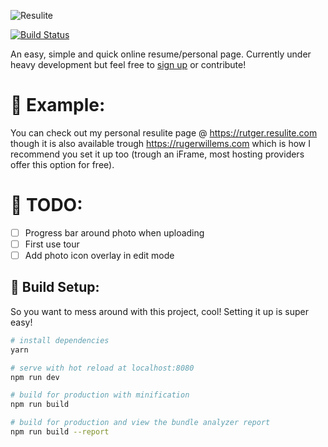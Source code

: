 ![Resulite](https://i.imgur.com/ccyTXM5.png)

[![Build Status](https://travis-ci.org/NickolasBoyer/resulite.svg?branch=master)](https://travis-ci.org/NickolasBoyer/resulite)

An easy, simple and quick online resume/personal page. Currently under heavy development but feel free to [sign up](https://beta.resulite.com/register) or contribute!

# 👱 Example:
You can check out my personal resulite page @ https://rutger.resulite.com though it is also available trough https://rugerwillems.com which is how I recommend you set it up too (trough an iFrame, most hosting providers offer this option for free).  

# 🔧 TODO:

- [ ] Progress bar around photo when uploading
- [ ] First use tour
- [ ] Add photo icon overlay in edit mode

## 🚧 Build Setup:
So you want to mess around with this project, cool! Setting it up is super easy!
``` bash
# install dependencies
yarn

# serve with hot reload at localhost:8080
npm run dev

# build for production with minification
npm run build

# build for production and view the bundle analyzer report
npm run build --report
```
